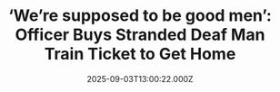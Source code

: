 ---
title: "‘We’re supposed to be good men’: Officer Buys Stranded Deaf Man Train Ticket to Get Home"
date: 2025-09-03T13:00:22.000Z
category: Human Kindness
externalLink: "https://www.goodnewsnetwork.org/were-supposed-to-be-good-men-officer-buys-stranded-deaf-man-train-ticket-to-get-home/"
image: ""
excerpt: "“We’re supposed to be good men,” said Officer Steven Harris. Harris was responding to a question from local news in Pittsburgh about why he would spend $113 of his own money to solve a stranger’s problem. It’s a suggestion that all of us, from cops to kids, should hear every now and then. The story […] The post ‘We’re supposed…"
---